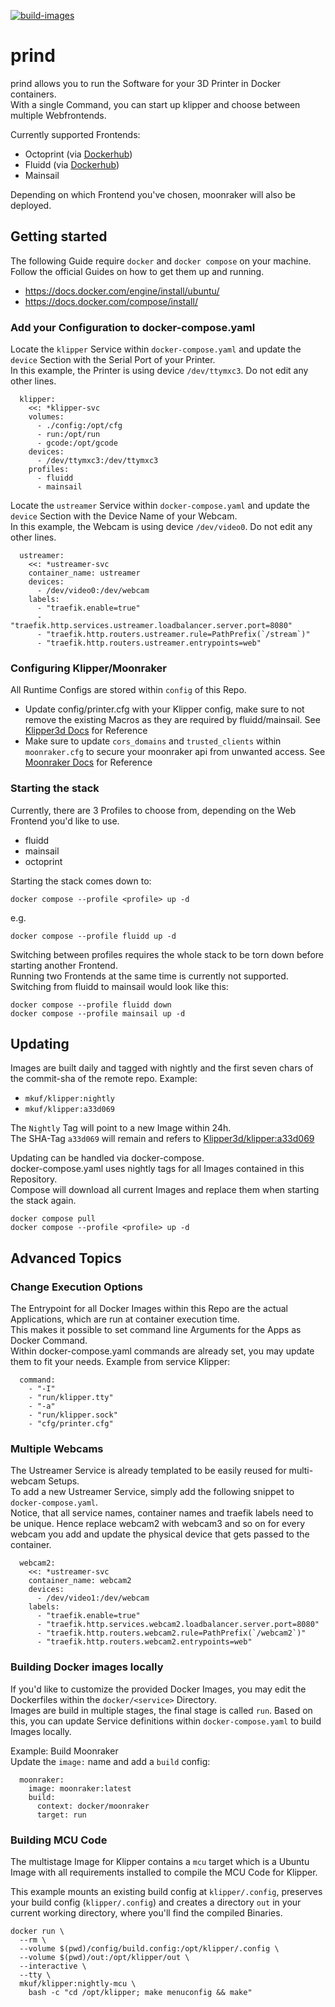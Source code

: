[![build-images](https://github.com/mkuf/prind/actions/workflows/main.yaml/badge.svg)](https://github.com/mkuf/prind/actions/workflows/main.yaml)

# prind

prind allows you to run the Software for your 3D Printer in Docker containers.  
With a single Command, you can start up klipper and choose between multiple Webfrontends. 

Currently supported Frontends:
  * Octoprint (via [Dockerhub](https://hub.docker.com/r/octoprint/octoprint))
  * Fluidd (via [Dockerhub](https://hub.docker.com/r/cadriel/fluidd))
  * Mainsail

Depending on which Frontend you've chosen, moonraker will also be deployed.


## Getting started

The following Guide require ``docker`` and ``docker compose`` on your machine.  
Follow the official Guides on how to get them up and running. 
* https://docs.docker.com/engine/install/ubuntu/
* https://docs.docker.com/compose/install/


### Add your Configuration to docker-compose.yaml

Locate the ``klipper`` Service within ``docker-compose.yaml`` and update the ``device`` Section with the Serial Port of your Printer.  
In this example, the Printer is using device ``/dev/ttymxc3``. Do not edit any other lines.
```
  klipper:
    <<: *klipper-svc
    volumes:
      - ./config:/opt/cfg
      - run:/opt/run
      - gcode:/opt/gcode
    devices:
      - /dev/ttymxc3:/dev/ttymxc3
    profiles:
      - fluidd
      - mainsail
```

Locate the ``ustreamer`` Service within ``docker-compose.yaml`` and update the ``device`` Section with the Device Name of your Webcam.  
In this example, the Webcam is using device ``/dev/video0``. Do not edit any other lines.
```
  ustreamer:
    <<: *ustreamer-svc
    container_name: ustreamer
    devices:
      - /dev/video0:/dev/webcam
    labels:
      - "traefik.enable=true"
      - "traefik.http.services.ustreamer.loadbalancer.server.port=8080"
      - "traefik.http.routers.ustreamer.rule=PathPrefix(`/stream`)"
      - "traefik.http.routers.ustreamer.entrypoints=web"
```


### Configuring Klipper/Moonraker

All Runtime Configs are stored within ``config`` of this Repo.  
* Update config/printer.cfg with your Klipper config, make sure to not remove the existing Macros as they are required by fluidd/mainsail. See [Klipper3d Docs](https://www.klipper3d.org/Config_Reference.html) for Reference
* Make sure to update ``cors_domains`` and ``trusted_clients`` within ``moonraker.cfg`` to secure your moonraker api from unwanted access. See [Moonraker Docs](https://moonraker.readthedocs.io/en/latest/configuration/) for Reference

### Starting the stack

Currently, there are 3 Profiles to choose from, depending on the Web Frontend you'd like to use.
* fluidd
* mainsail
* octoprint

Starting the stack comes down to:
```
docker compose --profile <profile> up -d
```
e.g.
```
docker compose --profile fluidd up -d
```

Switching between profiles requires the whole stack to be torn down before starting another Frontend.  
Running two Frontends at the same time is currently not supported.
Switching from fluidd to mainsail would look like this: 
```
docker compose --profile fluidd down
docker compose --profile mainsail up -d
```

## Updating
Images are built daily and tagged with nightly and the first seven chars of the commit-sha of the remote repo. 
Example: 

* ``mkuf/klipper:nightly``
* ``mkuf/klipper:a33d069``

The ``Nightly`` Tag will point to a new Image within 24h.  
The SHA-Tag ``a33d069`` will remain and refers to [Klipper3d/klipper:a33d069](https://github.com/Klipper3d/klipper/commit/a33d0697b6438e362f0cf9d25e1e8358d331bf53)

Updating can be handled via docker-compose.  
docker-compose.yaml uses nightly tags for all Images contained in this Repository.  
Compose will download all current Images and replace them when starting the stack again. 
```
docker compose pull
docker compose --profile <profile> up -d
``` 


## Advanced Topics
### Change Execution Options
The Entrypoint for all Docker Images within this Repo are the actual Applications, which are run at container execution time.  
This makes it possible to set command line Arguments for the Apps as Docker Command.  
Within docker-compose.yaml commands are already set, you may update them to fit your needs. 
Example from service Klipper:
```
  command:
    - "-I"
    - "run/klipper.tty"
    - "-a"
    - "run/klipper.sock"
    - "cfg/printer.cfg"
```

### Multiple Webcams
The Ustreamer Service is already templated to be easily reused for multi-webcam Setups.  
To add a new Ustreamer Service, simply add the following snippet to ``docker-compose.yaml``.  
Notice, that all service names, container names and traefik labels need to be unique. 
Hence replace webcam2 with webcam3 and so on for every webcam you add and update the physical device that gets passed to the container.
```
  webcam2:
    <<: *ustreamer-svc
    container_name: webcam2
    devices:
      - /dev/video1:/dev/webcam
    labels:
      - "traefik.enable=true"
      - "traefik.http.services.webcam2.loadbalancer.server.port=8080"
      - "traefik.http.routers.webcam2.rule=PathPrefix(`/webcam2`)"
      - "traefik.http.routers.webcam2.entrypoints=web"
```

### Building Docker images locally
If you'd like to customize the provided Docker Images, you may edit the Dockerfiles within the ``docker/<service>`` Directory.  
Images are build in multiple stages, the final stage is called ``run``. Based on this, you can update Service definitions within ``docker-compose.yaml`` to build Images locally.

Example: Build Moonraker  
Update the ``image:`` name and add a ``build`` config:
```
  moonraker:
    image: moonraker:latest
    build:
      context: docker/moonraker
      target: run
```

### Building MCU Code
The multistage Image for Klipper contains a ``mcu`` target which is a Ubuntu Image with all requirements installed to compile the MCU Code for Klipper. 

This example mounts an existing build config at `klipper/.config`, preserves your build config (``klipper/.config``) and creates a directory ``out`` in your current working directory, where you'll find the compiled Binaries. 
```
docker run \
  --rm \
  --volume $(pwd)/config/build.config:/opt/klipper/.config \
  --volume $(pwd)/out:/opt/klipper/out \
  --interactive \
  --tty \
  mkuf/klipper:nightly-mcu \
    bash -c "cd /opt/klipper; make menuconfig && make"
```
